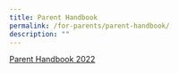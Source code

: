 ```yaml
---
title: Parent Handbook
permalink: /for-parents/parent-handbook/
description: ""
---
```

[Parent Handbook 2022](/files/Parent%20Handbook%202022.pdf)